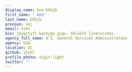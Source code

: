 ```yaml
---
display_name: knn bhbjb
first_name: ' knn'
last_name: bhbjb
pronoun: nkj
email: njkn
bio: jbygctyfc kgvkygv gvgv. hblublh ljvdrxrsdxc.
agency_full_name: U.S. General Services Administration
agency: GSA
location: DC
github: jbjhl
profile_photo: digit-light
twitter: ''
---
```

